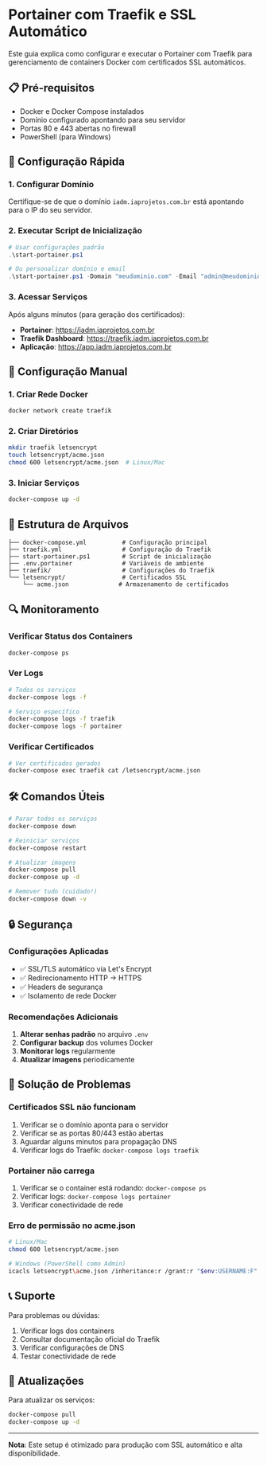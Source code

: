 # Portainer com Traefik e SSL Automático

Este guia explica como configurar e executar o Portainer com Traefik para gerenciamento de containers Docker com certificados SSL automáticos.

## 📋 Pré-requisitos

- Docker e Docker Compose instalados
- Domínio configurado apontando para seu servidor
- Portas 80 e 443 abertas no firewall
- PowerShell (para Windows)

## 🚀 Configuração Rápida

### 1. Configurar Domínio

Certifique-se de que o domínio `iadm.iaprojetos.com.br` está apontando para o IP do seu servidor.

### 2. Executar Script de Inicialização

```powershell
# Usar configurações padrão
.\start-portainer.ps1

# Ou personalizar domínio e email
.\start-portainer.ps1 -Domain "meudominio.com" -Email "admin@meudominio.com"
```

### 3. Acessar Serviços

Após alguns minutos (para geração dos certificados):

- **Portainer**: https://iadm.iaprojetos.com.br
- **Traefik Dashboard**: https://traefik.iadm.iaprojetos.com.br
- **Aplicação**: https://app.iadm.iaprojetos.com.br

## 🔧 Configuração Manual

### 1. Criar Rede Docker

```bash
docker network create traefik
```

### 2. Criar Diretórios

```bash
mkdir traefik letsencrypt
touch letsencrypt/acme.json
chmod 600 letsencrypt/acme.json  # Linux/Mac
```

### 3. Iniciar Serviços

```bash
docker-compose up -d
```

## 📁 Estrutura de Arquivos

```
├── docker-compose.yml          # Configuração principal
├── traefik.yml                 # Configuração do Traefik
├── start-portainer.ps1         # Script de inicialização
├── .env.portainer              # Variáveis de ambiente
├── traefik/                    # Configurações do Traefik
└── letsencrypt/                # Certificados SSL
    └── acme.json              # Armazenamento de certificados
```

## 🔍 Monitoramento

### Verificar Status dos Containers

```bash
docker-compose ps
```

### Ver Logs

```bash
# Todos os serviços
docker-compose logs -f

# Serviço específico
docker-compose logs -f traefik
docker-compose logs -f portainer
```

### Verificar Certificados

```bash
# Ver certificados gerados
docker-compose exec traefik cat /letsencrypt/acme.json
```

## 🛠️ Comandos Úteis

```bash
# Parar todos os serviços
docker-compose down

# Reiniciar serviços
docker-compose restart

# Atualizar imagens
docker-compose pull
docker-compose up -d

# Remover tudo (cuidado!)
docker-compose down -v
```

## 🔒 Segurança

### Configurações Aplicadas

- ✅ SSL/TLS automático via Let's Encrypt
- ✅ Redirecionamento HTTP → HTTPS
- ✅ Headers de segurança
- ✅ Isolamento de rede Docker

### Recomendações Adicionais

1. **Alterar senhas padrão** no arquivo `.env`
2. **Configurar backup** dos volumes Docker
3. **Monitorar logs** regularmente
4. **Atualizar imagens** periodicamente

## 🐛 Solução de Problemas

### Certificados SSL não funcionam

1. Verificar se o domínio aponta para o servidor
2. Verificar se as portas 80/443 estão abertas
3. Aguardar alguns minutos para propagação DNS
4. Verificar logs do Traefik: `docker-compose logs traefik`

### Portainer não carrega

1. Verificar se o container está rodando: `docker-compose ps`
2. Verificar logs: `docker-compose logs portainer`
3. Verificar conectividade de rede

### Erro de permissão no acme.json

```bash
# Linux/Mac
chmod 600 letsencrypt/acme.json

# Windows (PowerShell como Admin)
icacls letsencrypt\acme.json /inheritance:r /grant:r "$env:USERNAME:F"
```

## 📞 Suporte

Para problemas ou dúvidas:

1. Verificar logs dos containers
2. Consultar documentação oficial do Traefik
3. Verificar configurações de DNS
4. Testar conectividade de rede

## 🔄 Atualizações

Para atualizar os serviços:

```bash
docker-compose pull
docker-compose up -d
```

---

**Nota**: Este setup é otimizado para produção com SSL automático e alta disponibilidade.
